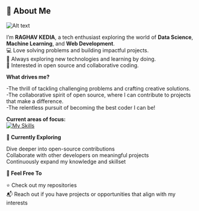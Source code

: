 ## 👋 About Me

![Alt text](https://user-images.githubusercontent.com/74038190/212750155-3ceddfbd-19d3-40a3-87af-8d329c8323c4.gif)

I’m **RAGHAV KEDIA**, a tech enthusiast exploring the world of **Data Science**, **Machine Learning**, and **Web Development**. ️<br>
💻 Love solving problems and building impactful projects.<br>
🌱 Always exploring new technologies and learning by doing.<br>
🔗 Interested in open source and collaborative coding.<br>

**What drives me?**

-The thrill of tackling challenging problems and crafting creative solutions.<br>
-The collaborative spirit of open source, where I can contribute to projects that make a difference.<br>
-The relentless pursuit of becoming the best coder I can be!<br>

**Current areas of focus:**<br>
[![My Skills](https://skillicons.dev/icons?i=cpp,java,c,js,python,git,html,css)](https://skillicons.dev)
<br>

**🚀 Currently Exploring**

Dive deeper into open-source contributions<br>
Collaborate with other developers on meaningful projects<br>
Continuously expand my knowledge and skillset<br>

**🤝 Feel Free To**

⭐ Check out my repositories<br>
📬 Reach out if you have projects or opportunities that align with my interests<br>
<!--
**RaghavKedia05\RaghavKedia05** is a ✨ _special_ ✨ repository because its `README.md` (this file) appears on your GitHub profile.

Here are some ideas to get you started:

- 🔭 I’m currently working on ...
- 🌱 I’m currently learning ...
- 👯 I’m looking to collaborate on ...
- 🤔 I’m looking for help with ...
- 💬 Ask me about ...
- 📫 How to reach me: ...
- 😄 Pronouns: ...
- ⚡ Fun fact: ...
-->
